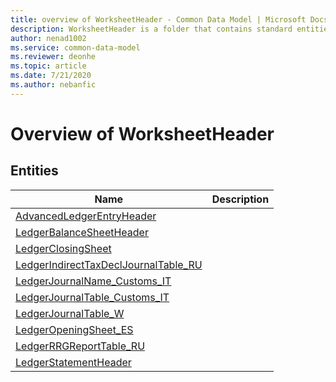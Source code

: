 ```yaml
---
title: overview of WorksheetHeader - Common Data Model | Microsoft Docs
description: WorksheetHeader is a folder that contains standard entities related to the Common Data Model.
author: nenad1002
ms.service: common-data-model
ms.reviewer: deonhe
ms.topic: article
ms.date: 7/21/2020
ms.author: nebanfic
---
```


# Overview of WorksheetHeader


## Entities

|Name|Description|
|---|---|
|[AdvancedLedgerEntryHeader](AdvancedLedgerEntryHeader.md)||
|[LedgerBalanceSheetHeader](LedgerBalanceSheetHeader.md)||
|[LedgerClosingSheet](LedgerClosingSheet.md)||
|[LedgerIndirectTaxDeclJournalTable_RU](LedgerIndirectTaxDeclJournalTable_RU.md)||
|[LedgerJournalName_Customs_IT](LedgerJournalName_Customs_IT.md)||
|[LedgerJournalTable_Customs_IT](LedgerJournalTable_Customs_IT.md)||
|[LedgerJournalTable_W](LedgerJournalTable_W.md)||
|[LedgerOpeningSheet_ES](LedgerOpeningSheet_ES.md)||
|[LedgerRRGReportTable_RU](LedgerRRGReportTable_RU.md)||
|[LedgerStatementHeader](LedgerStatementHeader.md)||
